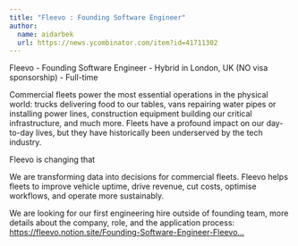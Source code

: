 ```yaml
---
title: "Fleevo : Founding Software Engineer"
author:
  name: aidarbek
  url: https://news.ycombinator.com/item?id=41711302
---
```

Fleevo - Founding Software Engineer - Hybrid in London, UK (NO visa sponsorship) - Full-time

Commercial fleets power the most essential operations in the physical world: trucks delivering food to our tables, vans repairing water pipes or installing power lines, construction equipment building our critical infrastructure, and much more. Fleets have a profound impact on our day-to-day lives, but they have historically been underserved by the tech industry.

Fleevo is changing that

We are transforming data into decisions for commercial fleets. Fleevo helps fleets to improve vehicle uptime, drive revenue, cut costs, optimise workflows, and operate more sustainably.

We are looking for our first engineering hire outside of founding team, more details about the company, role, and the application process: <a href="https:&#x2F;&#x2F;fleevo.notion.site&#x2F;Founding-Software-Engineer-Fleevo-79f0ef833d5246e6b722b8eee58ba1c8" rel="nofollow">https:&#x2F;&#x2F;fleevo.notion.site&#x2F;Founding-Software-Engineer-Fleevo...</a>
<JobApplication />
